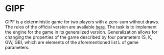 # GIPF
GIPF is a deterministic game for two players with a zero-sum without draws. The rules of the official version are available [here](https://files.rebel.pl/files/instrukcje/Instrukcja_Gipf_PL.pdf). The task is to implement the engine for the game in its generalized version. Generalization allows for changing the properties of the game described by four parameters (S, K, GW, GB), which are elements of the aforementioned list L of game parameters: 

